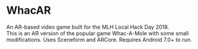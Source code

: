 # WhacAR
An AR-based video game built for the MLH Local Hack Day 2018. <br>
This is an AR version of the popular game Whac-A-Mole with some small modifications. Uses Sceneform and ARCore. Requires Android 7.0+ to run.
